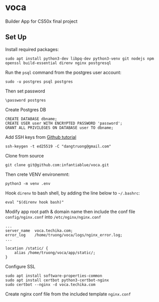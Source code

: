 # voca

Builder App for CS50x final project

## Set Up

Install required packages:

    sudo apt install python3-dev libpq-dev python3-venv git nodejs npm openssl build-essential direnv nginx postgresql

Run the `psql` command from the postgres user account:

    sudo -u postgres psql postgres

Then set password

    \password postgres

Create Postgres DB

    CREATE DATABASE dbname;
    CREATE USER user WITH ENCRYPTED PASSWORD 'password';
    GRANT ALL PRIVILEGES ON DATABASE user TO dbname;

Add SSH keys from [Github tutorial](https://docs.github.com/en/github/authenticating-to-github/generating-a-new-ssh-key-and-adding-it-to-the-ssh-agent)

    ssh-keygen -t ed25519 -C "dangtruong@gmail.com"

Clone from source

    git clone git@github.com:infantiablue/voca.git

Then crete VENV environemnt:

    python3 -m venv .env

Hook `direnv` to bash shell, by adding the line below to `~/.bashrc`:

    eval "$(direnv hook bash)"

 Modify app root path & domain name then include the conf file `config/nginx.conf` into `/etc/nginx/nginx.conf`

    ...
    server_name  voca.techika.com;
    error_log    /home/truong/voca/logs/nginx_error.log;
    ...

    location /static/ {
        alias /home/truong/voca/app/static/;
    }

Configure SSL

    sudo apt install software-properties-common
    sudo apt install certbot python3-certbot-nginx
    sudo certbot --nginx -d voca.techika.com

Create nginx conf file from the included template `nginx.conf`
